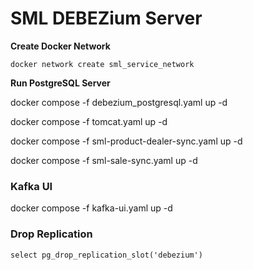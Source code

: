 # SML DEBEZium Server

**Create Docker Network**
```
docker network create sml_service_network
```

**Run PostgreSQL Server**

docker compose -f debezium_postgresql.yaml up -d 

docker compose -f tomcat.yaml up -d 

docker compose -f sml-product-dealer-sync.yaml up -d 

docker compose -f sml-sale-sync.yaml up -d

### Kafka UI

docker compose -f kafka-ui.yaml up -d 


### Drop Replication

```
select pg_drop_replication_slot('debezium')  
```
